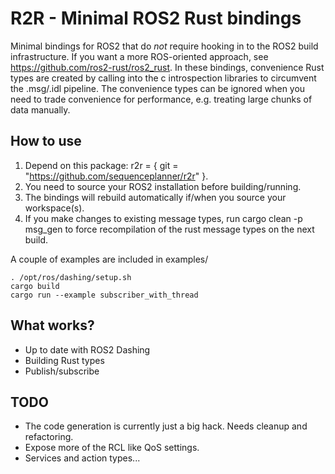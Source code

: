R2R - Minimal ROS2 Rust bindings
====================

Minimal bindings for ROS2 that do *not* require hooking in to the ROS2 build infrastructure. If you want a more ROS-oriented approach, see <https://github.com/ros2-rust/ros2_rust>. In these bindings, convenience Rust types are created by calling into the c introspection libraries to circumvent the .msg/.idl pipeline. The convenience types can be ignored when you need to trade convenience for performance, e.g. treating large chunks of data manually.

How to use
--------------------
1. Depend on this package: r2r = { git = "https://github.com/sequenceplanner/r2r" }.
2. You need to source your ROS2 installation before building/running.
3. The bindings will rebuild automatically if/when you source your workspace(s).
4. If you make changes to existing message types, run cargo clean -p msg_gen to force recompilation of the rust message types on the next build.

A couple of examples are included in examples/
```
. /opt/ros/dashing/setup.sh
cargo build
cargo run --example subscriber_with_thread
```


What works?
--------------------
- Up to date with ROS2 Dashing
- Building Rust types
- Publish/subscribe

TODO
--------------------
- The code generation is currently just a big hack. Needs cleanup and refactoring.
- Expose more of the RCL like QoS settings.
- Services and action types...

